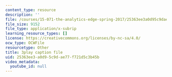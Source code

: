 ```yaml
---
content_type: resource
description: ''
file: /courses/15-071-the-analytics-edge-spring-2017/25363ee3a0d95c9dae77f721d5c3b45b_MvERdFp8mvI.vtt
file_size: 9152
file_type: application/x-subrip
learning_resource_types: []
license: https://creativecommons.org/licenses/by-nc-sa/4.0/
ocw_type: OCWFile
resourcetype: Other
title: 3play caption file
uid: 25363ee3-a0d9-5c9d-ae77-f721d5c3b45b
video_metadata:
  youtube_id: null
---
```

